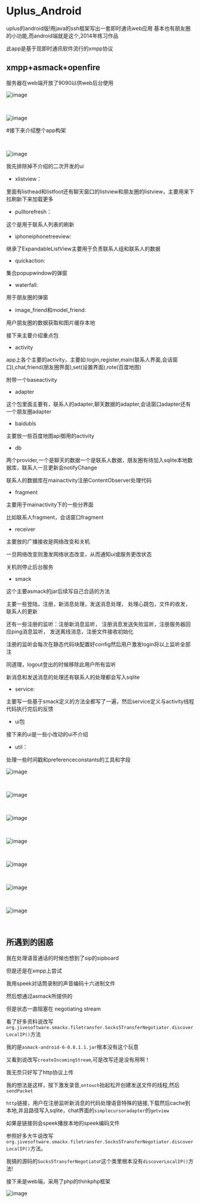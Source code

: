 # Uplus_Android

uplus的android版!用java的ssh框架写出一套即时通讯web应用 基本也有朋友圈的小功能,而android端就是这个,2014年练习作品

此app是基于现即时通讯软件流行的xmpp协议

## xmpp+asmack+openfire

服务器在web端开放了9090以供web后台使用

![image](https://github.com/fengss/Uplus_Android/blob/master/img/1.jpg?raw=true)

<br/>

![image](https://github.com/fengss/Uplus_Android/blob/master/img/2.jpg?raw=true)

#接下来介绍整个app构架

<br/>

![image](https://github.com/fengss/Uplus_Android/blob/master/img/3.jpg?raw=true)

我先排除掉不介绍的二次开发的ui

- xlistview：

里面有listhead和listfoot还有聊天窗口的listview和朋友圈的listview，主要用来下拉刷新下来加载更多

- pulltorefresh：

这个是用于联系人列表的刷新

- iphoneiphonetreeview:

继承了ExpandableListView主要用于负责联系人组和联系人的数据

- quickaction:

集合popupwindow的弹窗

- waterfall:

用于朋友圈的弹窗

- image_friend和model_friend:

用户朋友圈的数据获取和图片缓存本地

 

 

接下来主要介绍重点包

- activity

app上各个主要的activity，主要如:login,register,main(联系人界面,会话窗口),chat,friend(朋友圈界面),set(设置界面),rote(百度地图)

附带一个baseactivity

- adapter

这个包里面主要有，联系人的adapter,聊天数据的adapter,会话窗口adapter还有一个朋友圈adapter

- baidubls

主要放一些百度地图api御用的activity

- db

两个provider,一个是聊天的数据一个是联系人数据，朋友圈有待加入sqlite本地数据库，联系人一旦更新会notifyChange

联系人的数据库在mainactivity注册ContentObserver处理代码

- fragment

主要用于mainactivity下的一些分界面

比如联系人fragment，会话窗口fragment

- receiver

主要放的广播接收是网络改变和关机

一旦网络改变则激发网络状态改变，从而通知ui或服务更改状态

关机则停止后台服务

- smack

这个主要asmack的jar后续写自己合适的方法

主要一些登陆，注册，新消息处理，发送消息处理， 处理心跳包，文件的收发，联系人的更新

还有一些注册的监听：注册新消息监听， 注册消息发送失败监听，注册服务器回应ping消息监听， 发送离线消息，注册文件接收初始化

注册的监听会每次在静态代码块配置好config然后用户激发login将以上监听全部注

同道理，logout登出的时候移除此用户所有监听

新消息和发送消息的处理还有联系人的处理都会写入sqlite

- service:

主要写一些基于smack定义的方法全都写了一遍，然后service定义与activity线程代码执行完后的反馈


- ui包

接下来的ui是一些小改动的ui不介绍

- util：

处理一些时间戳和preferenceconstants的工具和字段

 
![image](https://github.com/fengss/Uplus_Android/blob/master/img/4.jpg?raw=true)

<br/>

![image](https://github.com/fengss/Uplus_Android/blob/master/img/5.jpg?raw=true)

<br/>

![image](https://github.com/fengss/Uplus_Android/blob/master/img/6.jpg?raw=true)

<br/>

![image](https://github.com/fengss/Uplus_Android/blob/master/img/7.jpg?raw=true)

<br/>

![image](https://github.com/fengss/Uplus_Android/blob/master/img/8.jpg?raw=true)

<br/>

![image](https://github.com/fengss/Uplus_Android/blob/master/img/9.jpg?raw=true)

<br/>

![image](https://github.com/fengss/Uplus_Android/blob/master/img/10.jpg?raw=true)

<br/>


## 所遇到的困惑

我在处理语音通话的时候也想到了sip的sipboard

但是还是在xmpp上尝试

我用speek对话筒录制的声音编码十六进制文件

然后想通过asmack所提供的

但是状态一直阻塞在 negotiating stream

看了好多资料说改写`org.jivesoftware.smackx.filetransfer.Socks5TransferNegotiator.discoverLocalIP()`方法

我的是`asmack-android-6-0.8.1.1.jar`根本没有这个玩意

又看到说改写`createIncomingStream`,可是改写还是没有用啊！

我无奈只好写了http协议上传

我的想法是这样，按下激发录音,`ontouch`抬起松开创建发送文件的线程,然后`sendPacket`

`http`链接，用户在注册监听新消息的代码处理语音特殊的链接,下载然后cache到本地,并且路径写入sqlite，chat界面的`simplecursoradapter`的`getview`

如果是链接则会speek播放本地的speek编码文件

参照好多大牛说改写`org.jivesoftware.smackx.filetransfer.Socks5TransferNegotiator.discoverLocalIP()`方法。

我搞的源码的`Socks5TransferNegotiato`r这个类里根本没有`discoverLocalIP()`方法!



接下来是web端，采用了php的thinkphp框架  

![image](https://github.com/fengss/Uplus_Android/blob/master/img/11.jpg?raw=true)<br/>



